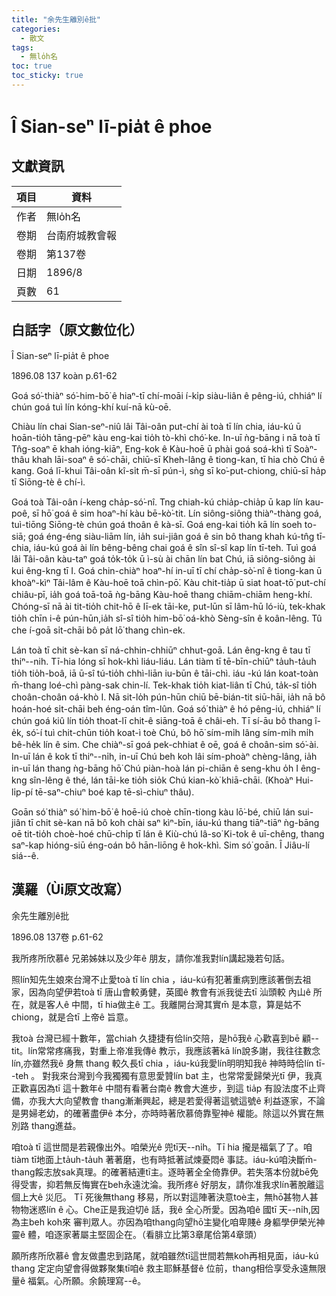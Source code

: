 ```yaml
---
title: "余先生離別ê批"
categories:
  - 散文
tags:
  - 無lo̍h名
toc: true
toc_sticky: true
---
```


# Î Sian-seⁿ lī-pia̍t ê phoe

## 文獻資訊

| 項目 | 資料 |
|---|---|
| 作者 | 無lo̍h名 |
| 卷期 | 台南府城教會報 |
| 卷期 | 第137卷 |
| 日期 | 1896/8 |
| 頁數 | 61 |

## 白話字（原文數位化）

Î Sian-seⁿ lī-pia̍t ê phoe

1896.08 137 koàn p.61-62

Goá só͘-thiàⁿ só͘-him-bō͘ ê hiaⁿ-tī chí-moāi í-ki̍p siàu-liân ê pêng-iú, chhiáⁿ lí chún goá tuì lín kóng-khí kuí-nā kù-oē.

Chiàu lín chai Sian-seⁿ-niû lâi Tâi-oân put-chí ài toà tī lín chia, iáu-kú ū hoān-tio̍h tāng-pēⁿ kàu eng-kai tio̍h tò-khì chó͘-ke. In-uī ǹg-bāng i nā toà tī Tn̂g-soaⁿ ē khah ióng-kiāⁿ, Eng-kok ê Kàu-hoē ū phài goá soá-khì tī Soàⁿ-thâu khah lāi-soaⁿ ê só͘-chāi, chiū-sī Kheh-lâng ê tiong-kan, tī hia chò Chú ê kang. Goá lī-khui Tâi-oân kî-si̍t m̄-sī pún-ì, sǹg sī ko͘-put-chiong, chiū-sī ha̍p tī Siōng-tè ê chí-ì.

Goá toà Tâi-oân í-keng cha̍p-só͘-nî. Tng chiah-kú chia̍p-chia̍p ū kap lín kau-poê, sī hō͘ goá ê sim hoaⁿ-hí kàu bē-kò͘-tit. Lín siông-siông thiàⁿ-thàng goá, tuì-tiōng Siōng-tè chún goá thoân ê kà-sī. Goá eng-kai tio̍h kā lín soeh to-siā; goá éng-éng siàu-liām lín, ia̍h sui-jiân goá ê sin bô thang khah kú-tn̂g tī-chia, iáu-kú goá ài lín bêng-bêng chai goá ê sîn sî-sî kap lín tī-teh. Tuì goá lâi Tâi-oân kàu-taⁿ goá to̍k-to̍k ū ì-sù ài chān lín bat Chú, iā siông-siông ài kui êng-kng tī I. Goá chin-chiàⁿ hoaⁿ-hí in-uī tī chí cha̍p-sò͘-nî ê tiong-kan ū khoàⁿ-kìⁿ Tâi-lâm ê Kàu-hoē toā chìn-pō͘. Kàu chit-tia̍p ū siat hoat-tō͘ put-chí chiâu-pī, ia̍h goá toā-toā ǹg-bāng Kàu-hoē thang chiām-chiām heng-khí. Chóng-sī nā ài tit-tio̍h chit-hō ê lī-ek tāi-ke, put-lūn sī lâm-hū ló-iù, tek-khak tio̍h chīn i-ê pún-hūn,ia̍h sî-sî tio̍h him-bō͘ oá-khò Sèng-sîn ê koân-lêng. Tû che í-goā si̍t-chāi bô pa̍t lō͘ thang chìn-ek.

Lán toà tī chit sè-kan sī ná-chhin-chhiūⁿ chhut-goā. Lán êng-kng ê tau tī thiⁿ--nih. Tī-hia lóng sī hok-khì liáu-liáu. Lán tiàm tī tē-bīn-chiūⁿ ta̍uh-ta̍uh tio̍h tio̍h-boâ, iā ū-sî tú-tio̍h chhì-liān iu-būn ê tāi-chì. iáu -kú lán koat-toàn m̄-thang loé-chì pàng-sak chin-lí. Tek-khak tio̍h kiat-liân tī Chú, ta̍k-sî tio̍h choân-choân oá-khò I. Nā sit-lo̍h pún-hūn chiū bē-bián-tit siū-hāi, ia̍h nā bô hoán-hoé si̍t-chāi beh éng-oán tîm-lûn. Goá só͘ thiàⁿ ê hó pêng-iú, chhiáⁿ lí chún goá kiû lín tio̍h thoat-lī chit-ê siāng-toā ê châi-eh. Tī sí-āu bô thang î-e̍k, só͘-í tuì chit-chūn tio̍h koat-ì toè Chú, bô hō͘ sím-mi̍h lâng sím-mi̍h mi̍h bê-he̍k lín ê sim. Che chiàⁿ-sī goá pek-chhiat ê oē, goá ê choân-sim só͘-ài. In-uī lán ê kok tī thiⁿ--ni̍h, in-uī Chú beh koh lâi sím-phoàⁿ chèng-lâng, ia̍h in-uī lán thang ǹg-bāng hō͘ Chú piàn-hoà lán pi-chiān ê seng-khu o̍h I êng-kng sîn-lêng ê thé, lán tāi-ke tio̍h sio̍k Chú kian-kò͘ khiā-chāi. (Khoàⁿ Hui-li̍p-pí tē-saⁿ-chiuⁿ boé kap tē-sì-chiuⁿ thâu).

Goān só͘ thiàⁿ só͘ him-bō͘ ê hoē-iú choè chīn-tiong kàu lō͘-bé, chiū lán sui-jiân tī chit sè-kan nā bô koh chài saⁿ kìⁿ-bīn, iáu-kú thang tiāⁿ-tiāⁿ ǹg-bāng oē tit-tio̍h choè-hoé chū-chi̍p tī lán ê Kiù-chú Iâ-so͘ Ki-tok ê uī-chêng, thang saⁿ-kap hióng-siū éng-oán bô hān-liōng ê hok-khì. Sim só͘ goān. Î Jiâu-lí siá--ê.

## 漢羅（Ùi原文改寫）

余先生離別ê批

1896.08 137卷 p.61-62

我所疼所欣慕ê 兄弟姊妹以及少年ê 朋友，請你准我對lín講起幾若句話。

照lín知先生娘來台灣不止愛toà tī lín chia ，iáu-kú有犯著重病到應該著倒去祖家，因為向望伊若toà tī 唐山會較勇健，英國ê 教會有派我徙去tī 汕頭較 內山ê 所在，就是客人ê 中間，tī hia做主ê 工。我離開台灣其實m̄ 是本意，算是姑不chiong，就是合tī 上帝ê 旨意。

我toà 台灣已經十數年，當chiah 久捷捷有佮lín交陪，是hō͘我ê 心歡喜到bē 顧--tit。lín常常疼痛我，對重上帝准我傳ê 教示，我應該著kā lín說多謝，我往往數念lín,亦雖然我ê 身無 thang 較久長tī chia ，iáu-kú我愛lín明明知我ê 神時時佮lín tī--teh 。 對我來台灣到今我獨獨有意思愛贊lín bat 主，也常常愛歸榮光tī 伊，我真正歡喜因為tī 這十數年ê 中間有看著台南ê 教會大進步，到這 tia̍p 有設法度不止齊備，亦我大大向望教會 thang漸漸興起，總是若愛得著這號這號ê 利益逐家，不論是男婦老幼，的確著盡伊ê 本分，亦時時著欣慕倚靠聖神ê 權能。除這以外實在無別路 thang進益。

咱toà tī 這世間是若親像出外。咱榮光ê 兜tī天--ni̍h。Tī hia 攏是福氣了了。咱tiàm tī地面上ta̍uh-ta̍uh 著著磨，也有時抵著試煉憂悶ê 事誌。iáu-kú咱決斷m̄-thang餒志放sak真理。的確著結連tī主。逐時著全全倚靠伊。若失落本份就bē免得受害，抑若無反悔實在beh永遠沈淪。我所疼ê 好朋友，請你准我求lín著脫離這個上大ê 災厄。 Tī 死後無thang 移易，所以對這陣著決意toè主，無hō͘甚物人甚物物迷惑lín ê 心。Che正是我迫切ê 話，我ê 全心所愛。因為咱ê 國tī 天--ni̍h,因為主beh koh來 審判眾人。亦因為咱thang向望hō͘主變化咱卑賤ê 身軀學伊榮光神靈ê 體，咱逐家著屬主堅固企在。（看腓立比第3章尾佮第4章頭）

願所疼所欣慕ê 會友做盡忠到路尾，就咱雖然tī這世間若無koh再相見面，iáu-kú thang 定定向望會得做夥聚集tī咱ê 救主耶穌基督ê 位前，thang相佮享受永遠無限量ê 福氣。心所願。余饒理寫--ê。
